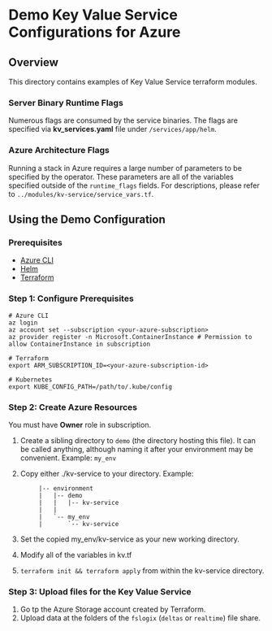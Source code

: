 # Demo Key Value Service Configurations for Azure

## Overview

This directory contains examples of Key Value Service terraform modules.

### Server Binary Runtime Flags

Numerous flags are consumed by the service binaries. The flags are specified via
**kv_services.yaml** file under `/services/app/helm`.

### Azure Architecture Flags

Running a stack in Azure requires a large number of parameters to be specified by the operator.
These parameters are all of the variables specified outside of the `runtime_flags` fields. For
descriptions, please refer to `../modules/kv-service/service_vars.tf`.

## Using the Demo Configuration

### Prerequisites

-   [Azure CLI](https://learn.microsoft.com/en-us/cli/azure/)
-   [Helm](https://helm.sh/docs/)
-   [Terraform](https://www.terraform.io/)

### Step 1: Configure Prerequisites

```shell
# Azure CLI
az login
az account set --subscription <your-azure-subscription>
az provider register -n Microsoft.ContainerInstance # Permission to allow ContainerInstance in subscription

# Terraform
export ARM_SUBSCRIPTION_ID=<your-azure-subscription-id>

# Kubernetes
export KUBE_CONFIG_PATH=/path/to/.kube/config
```

### Step 2: Create Azure Resources

You must have **Owner** role in subscription.

1. Create a sibling directory to `demo` (the directory hosting this file). It can be called
   anything, although naming it after your environment may be convenient. Example: `my_env`
2. Copy either ./kv-service to your directory. Example:

    ```text
         |-- environment
         |   |-- demo
         |   |   |-- kv-service
         |   |
         |   `-- my_env
         |       `-- kv-service
    ```

3. Set the copied my_env/kv-service as your new working directory.
4. Modify all of the variables in kv.tf
5. `terraform init && terraform apply` from within the kv-service directory.

### Step 3: Upload files for the Key Value Service

1. Go tp the Azure Storage account created by Terraform.
2. Upload data at the folders of the `fslogix` (`deltas` or `realtime`) file share.
